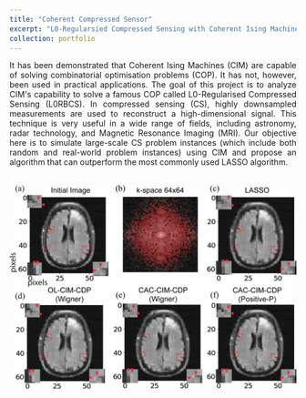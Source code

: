 ```yaml
---
title: "Coherent Compressed Sensor"
excerpt: "L0-Regularsied Compressed Sensing with Coherent Ising Machines <br>"
collection: portfolio
---
```


<div style="text-align: justify"> It has been demonstrated that Coherent Ising Machines (CIM) are capable of solving combinatorial optimisation problems (COP). It has not, however, been used in practical applications. The goal of this project is to analyze CIM's capability to solve a famous COP called L0-Regularised Compressed Sensing (L0RBCS). In compressed sensing (CS), highly downsampled measurements are used to reconstruct a high-dimensional signal. This technique is very useful in a wide range of fields, including astronomy, radar technology, and Magnetic Resonance Imaging (MRI). Our objective here is to simulate large-scale CS problem instances (which include both random and real-world problem instances) using CIM and propose an algorithm that can outperform the most commonly used LASSO algorithm. </div>
<br>

<!-- <img src='/images/gacs_Figure_6.png'> -->
![gacs](/images/gacs_Figure_6.png)
